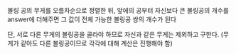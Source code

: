 볼링 공의 무게를 오름차순으로 정렬한 뒤, 앞에의 공부터 자신보다 큰 볼링공의 개수를 answer에 더해주면 그 값이 전체 가능한 볼링공 쌍의 개수가 된다

단, 서로 다른 무게의 볼링공을 골라야 하므로 자신과 같은 무게는 제외하고 구한다. (무게가 같아도 다른 볼링공이므로 각각에 대해 계산은 진행해야 함)
